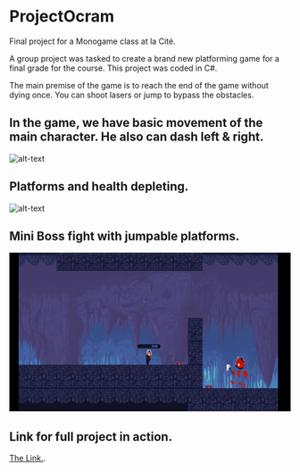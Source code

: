 # ProjectOcram

Final project for a Monogame class at la Cité. 

A group project was tasked to create a brand new platforming game for a final grade for the course. This project was coded in C#.

The main premise of the game is to reach the end of the game without dying once. You can shoot lasers or jump to bypass the obstacles.

## In the game, we have basic movement of the main character. He also can dash left & right. 
![alt-text](ReadMe_GifsFolder/1.gif)

## Platforms and health depleting.
![alt-text](ReadMe_GifsFolder/2.gif)

## Mini Boss fight with jumpable platforms.
![alt-text](ReadMe_GifsFolder/3.gif)

## Link for full project in action. 

[The Link.](https://www.youtube.com/watch?v=0mpXRp0gaw8).
